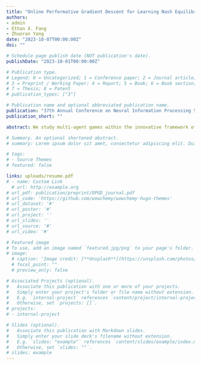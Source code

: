 ```yaml
---
title: "Online Performative Gradient Descent for Learning Nash Equilibria in Decision-Dependent Games"
authors:
- admin
- Ethan X. Fang
- Zhuoran Yang
date: "2023-10-07T00:00:00Z"
doi: ""

# Schedule page publish date (NOT publication's date).
publishDate: "2023-10-01T00:00:00Z"

# Publication type.
# Legend: 0 = Uncategorized; 1 = Conference paper; 2 = Journal article;
# 3 = Preprint / Working Paper; 4 = Report; 5 = Book; 6 = Book section;
# 7 = Thesis; 8 = Patent
# publication_types: ["3"]

# Publication name and optional abbreviated publication name.
publication: "37th Annual Conference on Neural Information Processing Systems (NeurIPS), 2023"
publication_short: ""

abstract: We study multi-agent games within the innovative framework of decision-dependent games, which establishes a feedback mechanism that population data reacts to agents’ actions and further characterizes the strategic interactions among agents. We focus on finding the Nash equilibrium of decision-dependent games in the bandit feedback setting. However, since agents are strategically coupled, classical gradient-based methods are infeasible without the gradient oracle. To overcome this challenge, we model the strategic interactions by a general parametric model and propose a novel online algorithm, Online Performative Gradient Descent (OPGD), which leverages the ideas of online stochastic approximation and projected gradient descent to learn the Nash equilibrium in the context of function approximation for the unknown gradient. In particular, under mild assumptions on the function classes defined in the parametric model, we prove that the OPGD algorithm finds the Nash equilibrium efficiently for strongly monotone decision-dependent games. Synthetic numerical experiments validate our theory.

# Summary. An optional shortened abstract.
# summary: Lorem ipsum dolor sit amet, consectetur adipiscing elit. Duis posuere tellus ac convallis placerat. Proin tincidunt magna sed ex sollicitudin condimentum.

# tags:
# - Source Themes
# featured: false

links: uploads/resume.pdf
# - name: Custom Link
  # url: http://example.org
# url_pdf: publication/preprint/OPGD_journal.pdf
# url_code: 'https://github.com/wowchemy/wowchemy-hugo-themes'
# url_dataset: '#'
# url_poster: '#'
# url_project: ''
# url_slides: ''
# url_source: '#'
# url_video: '#'

# Featured image
# To use, add an image named `featured.jpg/png` to your page's folder. 
# image:
  # caption: 'Image credit: [**Unsplash**](https://unsplash.com/photos/s9CC2SKySJM)'
  # focal_point: ""
  # preview_only: false

# Associated Projects (optional).
#   Associate this publication with one or more of your projects.
#   Simply enter your project's folder or file name without extension.
#   E.g. `internal-project` references `content/project/internal-project/index.md`.
#   Otherwise, set `projects: []`.
# projects:
# - internal-project

# Slides (optional).
#   Associate this publication with Markdown slides.
#   Simply enter your slide deck's filename without extension.
#   E.g. `slides: "example"` references `content/slides/example/index.md`.
#   Otherwise, set `slides: ""`.
# slides: example
---
```

